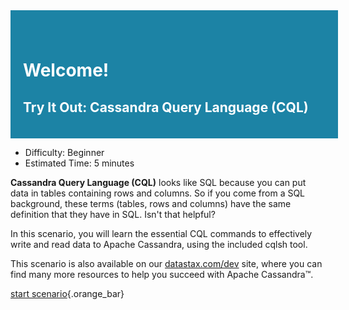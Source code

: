 <div style="width:100%; padding: 40px 0 20px 20px; background-color: rgb(28, 131, 165); color: white;">

# Welcome!

## Try It Out: Cassandra Query Language (CQL)

</div>

* Difficulty: Beginner 
* Estimated Time: 5 minutes

**Cassandra Query Language (CQL)** looks like SQL because you can put data in tables containing rows and columns. So if you come from a SQL background, these terms (tables, rows and columns) have the same definition that they have in SQL. Isn't that helpful?

In this scenario, you will learn the essential CQL commands to effectively write and read data to Apache Cassandra, using the included cqlsh tool.

This scenario is also available on our [datastax.com/dev](https://datastax.com/dev) site, where you can find many more resources to help you succeed with Apache Cassandra™.

[start scenario](command:katapod.loadPage?step2){.orange_bar}
